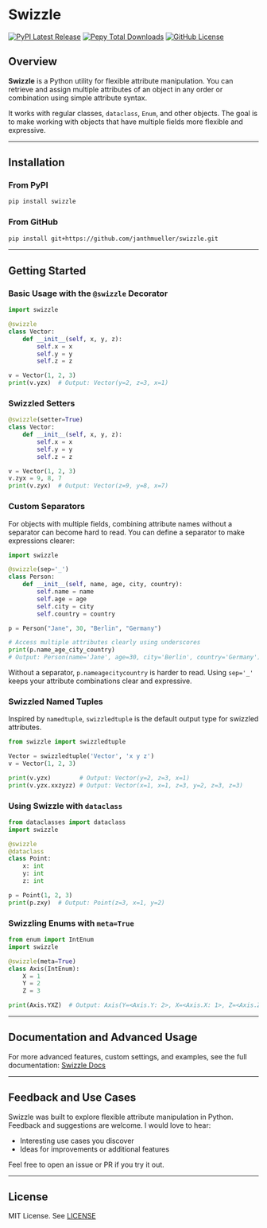 # Swizzle

[![PyPI Latest Release](https://img.shields.io/pypi/v/swizzle.svg)](https://pypi.org/project/swizzle/)
[![Pepy Total Downloads](https://img.shields.io/pepy/dt/swizzle)](https://pepy.tech/project/swizzle)
[![GitHub License](https://img.shields.io/github/license/janthmueller/swizzle)](https://github.com/janthmueller/swizzle/blob/main/LICENSE)

## Overview

**Swizzle** is a Python utility for flexible attribute manipulation. You can retrieve and assign multiple attributes of an object in any order or combination using simple attribute syntax.

It works with regular classes, `dataclass`, `Enum`, and other objects. The goal is to make working with objects that have multiple fields more flexible and expressive.

---

## Installation

### From PyPI

```bash
pip install swizzle
```

### From GitHub

```bash
pip install git+https://github.com/janthmueller/swizzle.git
```

---

## Getting Started

### Basic Usage with the `@swizzle` Decorator

```python
import swizzle

@swizzle
class Vector:
    def __init__(self, x, y, z):
        self.x = x
        self.y = y
        self.z = z

v = Vector(1, 2, 3)
print(v.yzx)  # Output: Vector(y=2, z=3, x=1)
```

### Swizzled Setters

```python
@swizzle(setter=True)
class Vector:
    def __init__(self, x, y, z):
        self.x = x
        self.y = y
        self.z = z

v = Vector(1, 2, 3)
v.zyx = 9, 8, 7
print(v.zyx)  # Output: Vector(z=9, y=8, x=7)
```

### Custom Separators

For objects with multiple fields, combining attribute names without a separator can become hard to read. You can define a separator to make expressions clearer:

```python
import swizzle

@swizzle(sep='_')
class Person:
    def __init__(self, name, age, city, country):
        self.name = name
        self.age = age
        self.city = city
        self.country = country

p = Person("Jane", 30, "Berlin", "Germany")

# Access multiple attributes clearly using underscores
print(p.name_age_city_country)  
# Output: Person(name='Jane', age=30, city='Berlin', country='Germany')
```

Without a separator, `p.nameagecitycountry` is harder to read. Using `sep='_'` keeps your attribute combinations clear and expressive.

### Swizzled Named Tuples

Inspired by `namedtuple`, `swizzledtuple` is the default output type for swizzled attributes.

```python
from swizzle import swizzledtuple

Vector = swizzledtuple('Vector', 'x y z')
v = Vector(1, 2, 3)

print(v.yzx)        # Output: Vector(y=2, z=3, x=1)
print(v.yzx.xxzyzz) # Output: Vector(x=1, x=1, z=3, y=2, z=3, z=3)
```

### Using Swizzle with `dataclass`

```python
from dataclasses import dataclass
import swizzle

@swizzle
@dataclass
class Point:
    x: int
    y: int
    z: int

p = Point(1, 2, 3)
print(p.zxy)  # Output: Point(z=3, x=1, y=2)
```

### Swizzling Enums with `meta=True`

```python
from enum import IntEnum
import swizzle

@swizzle(meta=True)
class Axis(IntEnum):
    X = 1
    Y = 2
    Z = 3

print(Axis.YXZ)  # Output: Axis(Y=<Axis.Y: 2>, X=<Axis.X: 1>, Z=<Axis.Z: 3>)
```

---

## Documentation and Advanced Usage

For more advanced features, custom settings, and examples, see the full documentation: [Swizzle Docs](https://janthmueller.github.io/swizzle/swizzle.html)

---

## Feedback and Use Cases

Swizzle was built to explore flexible attribute manipulation in Python. Feedback and suggestions are welcome. I would love to hear:

* Interesting use cases you discover
* Ideas for improvements or additional features

Feel free to open an issue or PR if you try it out.

---

## License

MIT License. See [LICENSE](https://github.com/janthmueller/swizzle/blob/main/LICENSE)
